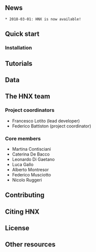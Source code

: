 
## News
    * 2018-03-01: HNX is now available!

## Quick start

### Installation

## Tutorials

## Data

## The HNX team

### Project coordinators
* Francesco Lotito (lead developer)
* Federico Battiston (project coordinator)

### Core members
* Martina Contisciani
* Caterina De Bacco
* Leonardo Di Gaetano
* Luca Gallo
* Alberto Montresor
* Federico Musciotto
* Nicolo Ruggeri

## Contributing

## Citing HNX

## License

## Other resources